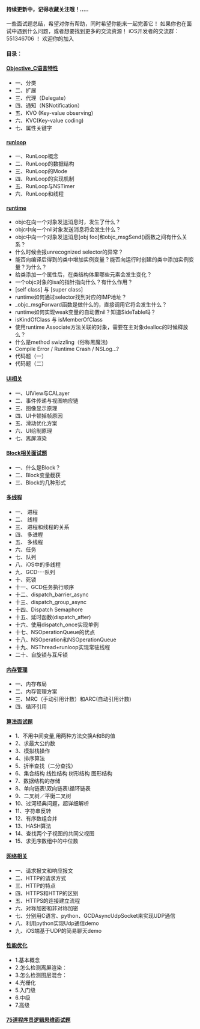 #### 持续更新中，记得收藏关注哦！.....
一些面试题总结，希望对你有帮助，同时希望你能来一起完善它！
如果你也在面试中遇到什么问题，或者想要找到更多的交流资源！
iOS开发者的交流群：551346706 ！ 欢迎你的加入

#### 目录：

#### [Objective_C语言特性](https://github.com/iOSputao/iOS-/tree/master/Objective_C%E8%AF%AD%E8%A8%80%E7%89%B9%E6%80%A7)

* 一、分类
* 二、扩展
* 三、代理（Delegate）
* 四、通知（NSNotification）
* 五、KVO (Key-value observing)
* 六、KVC(Key-value coding)
* 七、属性关键字

#### [runloop](https://github.com/iOSputao/iOS-/tree/master/Runloop)

* 一、RunLoop概念
* 二、RunLoop的数据结构
* 三、RunLoop的Mode
* 四、RunLoop的实现机制
* 五、RunLoop与NSTimer
* 六、RunLoop和线程

#### [runtime](https://github.com/iOSputao/iOS-/tree/master/runtime)

* objc在向一个对象发送消息时，发生了什么？
* objc中向一个nil对象发送消息将会发生什么？
* objc中向一个对象发送消息[obj foo]和objc_msgSend()函数之间有什么关系？
* 什么时候会报unrecognized selector的异常？
* 能否向编译后得到的类中增加实例变量？能否向运行时创建的类中添加实例变量？为什么？
* 给类添加一个属性后，在类结构体里哪些元素会发生变化？
* 一个objc对象的isa的指针指向什么？有什么作用？
* [self class] 与 [super class]
* runtime如何通过selector找到对应的IMP地址？
* _objc_msgForward函数是做什么的，直接调用它将会发生什么？
*  runtime如何实现weak变量的自动置nil？知道SideTable吗？
* isKindOfClass 与 isMemberOfClass
* 使用runtime Associate方法关联的对象，需要在主对象dealloc的时候释放么？
* 什么是method swizzling（俗称黑魔法)
* Compile Error / Runtime Crash / NSLog…?
* 代码题（一）
* 代码题（二）

#### [UI相关](https://github.com/iOSputao/iOS-/tree/master/UI%E7%9B%B8%E5%85%B3)

* 一、UIView与CALayer
* 二、事件传递与视图响应链 
* 三、图像显示原理
* 四、UI卡顿掉帧原因
* 五、滑动优化方案
* 六、UI绘制原理
* 七、离屏渲染

#### [Block相关面试题](https://github.com/iOSputao/iOS-/tree/master/Block%E7%9B%B8%E5%85%B3)

* 一、什么是Block？
* 二、Block变量截获
* 三、Block的几种形式

#### [多线程](https://github.com/iOSputao/iOS-/tree/master/%E5%A4%9A%E7%BA%BF%E7%A8%8B)

* 一、 进程
* 二、 线程
* 三、 进程和线程的关系
* 四、 多进程
* 五、 多线程
* 六、任务
* 七、队列
* 八、iOS中的多线程
* 九、GCD---队列
* 十、死锁
* 十一、GCD任务执行顺序
* 十二、dispatch_barrier_async
* 十三、dispatch_group_async
* 十四、Dispatch Semaphore
* 十五、延时函数(dispatch_after)
* 十六、使用dispatch_once实现单例
* 十七、NSOperationQueue的优点
* 十八、NSOperation和NSOperationQueue
* 十九、NSThread+runloop实现常驻线程
* 二十、自旋锁与互斥锁

#### [内存管理](https://github.com/iOSputao/iOS-/tree/master/%E5%86%85%E5%AD%98%E7%AE%A1%E7%90%86)

* 一、内存布局
* 二、内存管理方案
* 三、MRC（手动引用计数）和ARC(自动引用计数)
* 四、循环引用

#### [算法面试题](https://github.com/iOSputao/iOS-/tree/master/%E6%95%B0%E6%8D%AE%E7%BB%93%E6%9E%84%E4%B8%8E%E7%AE%97%E6%B3%95)

* 1、不用中间变量,用两种方法交换A和B的值
* 2、求最大公约数
* 3、模拟栈操作
* 4、排序算法
* 5、折半查找（二分查找）
* 6、集合结构 线性结构 树形结构 图形结构
* 7、数据结构的存储
* 8、单向链表\双向链表\循环链表
* 9、二叉树／平衡二叉树
* 10、过河经典问题，超详细解析
* 11、字符串反转
* 12、有序数组合并
* 13、HASH算法
* 14、查找两个子视图的共同父视图
* 15、求无序数组中的中位数

#### [网络相关](https://github.com/iOSputao/iOS-/tree/master/%E7%BD%91%E7%BB%9C%E7%9B%B8%E5%85%B3)

* 一、请求报文和响应报文
* 二、HTTP的请求方式
* 三、HTTP的特点
* 四、HTTPS和HTTP的区别
* 五、HTTPS的连接建立流程
* 六、对称加密和非对称加密
* 七、分别用C语言、python、GCDAsyncUdpSocket来实现UDP通信
* 八、利用python实现Udp通信demo
* 九、iOS端基于UDP的简易聊天demo

#### [性能优化](https://github.com/iOSputao/iOS-/tree/master/%E6%80%A7%E8%83%BD%E4%BC%98%E5%8C%96)

* 1.基本概念
* 2.怎么检测离屏渲染：
* 3.怎么检测图层混合：
* 4.光栅化
* 5.入门级
* 6.中级
* 7.高级

#### [75道程序员逻辑思维面试题](https://github.com/iOSputao/iOS-/blob/master/75%E9%81%93%E7%A8%8B%E5%BA%8F%E5%91%98%E9%80%BB%E8%BE%91%E6%80%9D%E7%BB%B4%E9%9D%A2%E8%AF%95.md)


